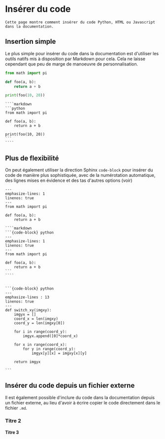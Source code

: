 # Insérer du code

```{admonition} Objectifs de cette page
Cette page montre comment insérer du code Python, HTML ou Javascript dans la documentation.
```

## Insertion simple

Le plus simple pour insérer du code dans la documentation est d'utiliser les outils natifs mis à disposition par Markdown pour cela. Cela ne laisse cependant que peu de marge de manoeuvre de personnalisation.

```python
from math import pi

def foo(a, b):
    return a + b

print(foo(10, 20))
```

`````{admonition} Code Markdown
````markdown
```python
from math import pi

def foo(a, b):
    return a + b

print(foo(10, 20))
```
````
`````

## Plus de flexibilité

On peut également utiliser la direction Sphinx `code-block` pour insérer du code de manière plus sophistiquée, avec de la numérotation automatique, des lignes mises en évidence et des tas d'autres options (voir)

```{code-block} python
---
emphasize-lines: 1
linenos: true
---
from math import pi

def foo(a, b):
    return a + b
```

`````{admonition} Code Markdown
````markdown
```{code-block} python
---
emphasize-lines: 1
linenos: true
---
from math import pi

def foo(a, b):
    return a + b
```
````
`````
````{admonition} Alogorithm compress

```{code-block} python
---
emphasize-lines : 13
linenos: true
---
def switch_xy(imgxy):
    imgyx = []
    coord_x = len(imgxy)
    coord_y = len(imgxy[0])
    
    for i in range(coord_y):
        imgyx.append([0]*coord_x)
    
    for x in range(coord_x):
        for y in range(coord_y):
            imgyx[y][x] = imgxy[x][y]
    
    return imgyx

```
````
## Insérer du code depuis un fichier externe

Il est également possible d'inclure du code dans la documentation depuis un fichier externe, au lieu d'avoir à écrire copier le code directement dans le fichier `.md`.

### Titre 2 

#### Titre 3

